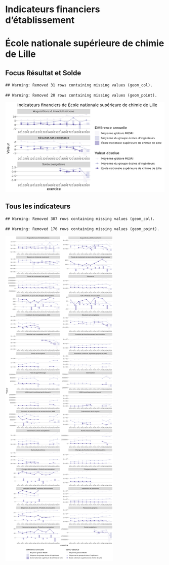 Indicateurs financiers d’établissement
================

# École nationale supérieure de chimie de Lille

## Focus Résultat et Solde

    ## Warning: Removed 31 rows containing missing values (geom_col).

    ## Warning: Removed 20 rows containing missing values (geom_point).

![](école_nationale_supérieure_de_chimie_de_lille_files/figure-gfm/etab.focus-1.png)<!-- -->

## Tous les indicateurs

    ## Warning: Removed 307 rows containing missing values (geom_col).

    ## Warning: Removed 176 rows containing missing values (geom_point).

![](école_nationale_supérieure_de_chimie_de_lille_files/figure-gfm/etab-1.png)<!-- -->

